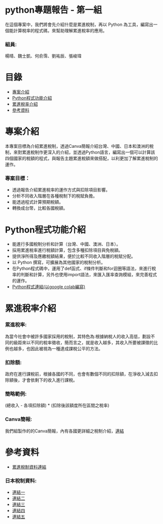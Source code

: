 # python專題報告 - 第一組
在這個專案中，我們將會先介紹什麼是累進稅制，再以 Python 為工具，編寫出一個能計算稅率的程式碼，來幫助理解累進稅率的應用。
### 組員:
楊晴、魏士凱、何俞霈、劉祐辰、張峻瑋

# 目錄
- [專案介紹](https://github.com/davidchang40/python/edit/main/README.md#%E5%B0%88%E6%A1%88%E4%BB%8B%E7%B4%B9)
- [Python程式功能介紹](https://github.com/davidchang40/python/edit/main/README.md#python%E7%A8%8B%E5%BC%8F%E5%8A%9F%E8%83%BD%E4%BB%8B%E7%B4%B9)
- [累進稅率介紹](https://github.com/davidchang40/python/edit/main/README.md#%E7%B4%AF%E9%80%B2%E7%A8%85%E7%8E%87%E4%BB%8B%E7%B4%B9)
- [參考資料](https://github.com/davidchang40/python/edit/main/README.md#%E5%8F%83%E8%80%83%E8%B3%87%E6%96%99)

# 專案介紹
本專案目標為介紹累進稅制，透過Canva簡報介紹台灣、中國、日本和澳洲的稅制，來對累進稅制作更深入的介紹，並透過Python語言，編寫出一個可以計算該四個國家的稅額的程式，與報告主題累進稅額來做搭配，以利更加了解累進稅制的運作。

### 專案目標：
- 透過報告介紹累進稅率的運作方式與扣除項目影響。
- 分析不同收入階層在各種稅制下的稅賦負擔。
- 能透過程式計算預期稅額。
- 轉換成台幣，比較各國稅額。

# Python程式功能介紹
- 能進行多國稅制分析和計算（台灣、中國、澳洲、日本）。
- 採用累進稅率進行稅額計算，包含多種扣除項目與免稅額。
- 提供淨所得及應繳稅額結果，便於比較不同收入階層的稅賦分配。
- 以 Python 撰寫，可擴展為其他國家的稅制分析。
- 在Python程式碼中，運用了def函式、if條件判斷和for迴圈等語法，來進行稅率的判斷和計算，另外也使用import語法，來匯入匯率查詢模組，來完善程式的運作。
- [Python程式連結(以google colab編寫)](https://colab.research.google.com/drive/1ioii8OfWQqSImesI8Elo3aP_qHCDBmLN?usp=sharing)

# 累進稅率介紹
### 累進稅率:
為當今社會中被許多國家採用的稅制，其特色為:根據納稅人的收入高低，劃設不同的級距來以不同的稅率徵收，簡而言之，就是收入越多，其收入所要被課徵的比例也越多，也因此被視為一種達成課稅公平的方法。
### 扣除額:
政府在進行課稅前，根據各國的不同，也會有數個不同的扣除額，在淨收入減去扣除額後，才會依剩下的收入進行課稅。
### 簡略範例:
(總收入 - 各項扣除額) * (扣除後該額度所在區間之稅率)
### Canva簡報:
我們組製作的的Canva簡報，內有各國更詳細之稅制介紹，[連結](https://www.canva.com/design/DAGZtoIbLyU/hYMMxVCRhSU0qGUc2Ab0UQ/view?utm_content=DAGZtoIbLyU&utm_campaign=designshare&utm_medium=link2&utm_source=uniquelinks&utlId=hd0615ed781)

# 參考資料
- [累進稅制資料連結](https://houseloan.tw/income-tax-bracket/)
### 日本稅制資料:
- [連結一](https://www.nta.go.jp/publication/pamph/gensen/zeigakuhyo2023/02.htm)
- [連結二](https://life.huli.tw/2024/05/30/japan-tax-vs-taiwan-tax/)
- [連結三](https://jobmenta.yourator.co/blogs/303)
- [連結四](https://www.jetro.go.jp/tc/invest/setting_up/section3/page7.html)
- [連結五](https://thetravellernotes.com/income-tax-in-japan/)




